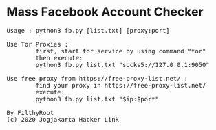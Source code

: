 # Mass Facebook Account Checker
<pre>
Usage : python3 fb.py [list.txt] [proxy:port]

Use Tor Proxies : 
        first, start tor service by using command "tor"
        then execute:
        python3 fb.py list.txt "socks5://127.0.0.1:9050"
        
Use free proxy from https://free-proxy-list.net/ :
        find your proxy in https://free-proxy-list.net/
        execute:
        python3 fb.py list.txt "$ip:$port"

By FilthyRoot 
(c) 2020 Jogjakarta Hacker Link
